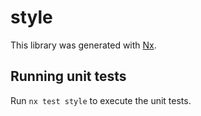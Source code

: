 # style

This library was generated with [Nx](https://nx.dev).

## Running unit tests

Run `nx test style` to execute the unit tests.
